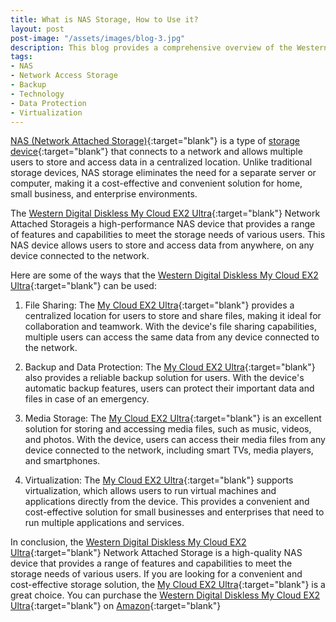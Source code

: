 ```yaml
---
title: What is NAS Storage, How to Use it?
layout: post
post-image: "/assets/images/blog-3.jpg"
description: This blog provides a comprehensive overview of the Western Digital Diskless My Cloud EX2 Ultra Network Attached Storage, a high-performance NAS device. It highlights the key features and capabilities of the device, including file sharing, backup and data protection, media storage, and virtualization. The blog explains how the My Cloud EX2 Ultra can be used in various settings, including homes, small businesses, and enterprises. The blog concludes by recommending the Western Digital Diskless My Cloud EX2 Ultra as a cost-effective and convenient storage solution.
tags:
- NAS
- Network Access Storage
- Backup
- Technology
- Data Protection
- Virtualization
---
```

[NAS (Network Attached Storage)](https://en.wikipedia.org/wiki/Network-attached_storage){:target="blank"} is a type of [storage device](https://en.wikipedia.org/wiki/Storage_device){:target="blank"} that connects to a network and allows multiple users to store and access data in a centralized location. Unlike traditional storage devices, NAS storage eliminates the need for a separate server or computer, making it a cost-effective and convenient solution for home, small business, and enterprise environments.

The [Western Digital Diskless My Cloud EX2 Ultra](https://amzn.to/3HUasE6){:target="blank"} Network Attached Storageis a high-performance NAS device that provides a range of features and capabilities to meet the storage needs of various users. This NAS device allows users to store and access data from anywhere, on any device connected to the network.

Here are some of the ways that the [Western Digital Diskless My Cloud EX2 Ultra](https://amzn.to/3HUasE6){:target="blank"} can be used:

1. File Sharing: The [My Cloud EX2 Ultra](https://amzn.to/3HUasE6){:target="blank"} provides a centralized location for users to store and share files, making it ideal for collaboration and teamwork. With the device's file sharing capabilities, multiple users can access the same data from any device connected to the network.

2. Backup and Data Protection: The [My Cloud EX2 Ultra](https://amzn.to/3HUasE6){:target="blank"} also provides a reliable backup solution for users. With the device's automatic backup features, users can protect their important data and files in case of an emergency.

3. Media Storage: The [My Cloud EX2 Ultra](https://amzn.to/3HUasE6){:target="blank"} is an excellent solution for storing and accessing media files, such as music, videos, and photos. With the device, users can access their media files from any device connected to the network, including smart TVs, media players, and smartphones.

4. Virtualization: The [My Cloud EX2 Ultra](https://amzn.to/3HUasE6){:target="blank"} supports virtualization, which allows users to run virtual machines and applications directly from the device. This provides a convenient and cost-effective solution for small businesses and enterprises that need to run multiple applications and services.

In conclusion, the [Western Digital Diskless My Cloud EX2 Ultra](https://amzn.to/3HUasE6){:target="blank"} Network Attached Storage is a high-quality NAS device that provides a range of features and capabilities to meet the storage needs of various users. If you are looking for a convenient and cost-effective storage solution, the [My Cloud EX2 Ultra](https://amzn.to/3HUasE6){:target="blank"} is a great choice. You can purchase the [Western Digital Diskless My Cloud EX2 Ultra](https://amzn.to/3HUasE6){:target="blank"} on [Amazon](https://amzn.to/3HUasE6){:target="blank"}